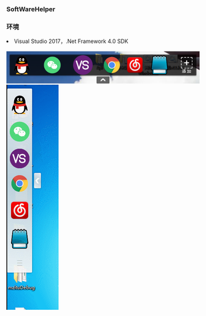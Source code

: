 <h3>SoftWareHelper</h3>
<h3>环境</h3>

<li>Visual Studio 2017，.Net Framework 4.0 SDK</li>
<br/>
<img src="/Images/2.png"/>
<img src="/Images/gif.gif"/>
